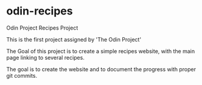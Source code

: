 # odin-recipes
Odin Project Recipes Project

This is the first project assigned by 'The Odin Project'

The Goal of this project is to create a simple recipes website, with
the main page linking to several recipes.

The goal is to create the website and to document the progress with
proper git commits.